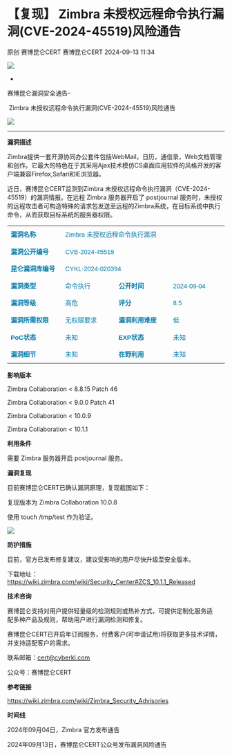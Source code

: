#  【复现】 Zimbra 未授权远程命令执行漏洞(CVE-2024-45519)风险通告   
原创 赛博昆仑CERT  赛博昆仑CERT   2024-09-13 11:34  
  
![](https://mmbiz.qpic.cn/mmbiz_gif/iaZ7t7b9Dodvib7ddpGMC6vx4COAy4sBoGbGCkwVUIJSHBPI0z1Utrp1h5ys6ygT3albl3PgjejJcRRRiaDFFbMBA/640?wx_fmt=gif "")  
  
  
-  
赛博昆仑漏洞安全通告-  
  
 Zimbra 未授权远程命令执行漏洞(CVE-2024-45519)风险通告  
  
  
![](https://mmbiz.qpic.cn/mmbiz_svg/7j1UQofaR9fsNXgsOXHVKZMJ1PCicm8s4RHQVjCJEjX63AsNibMx3So4wSMAvubEOoU2vLqYY7hIibIJbkEaPIDs5A4ianh5jibxw/640?wx_fmt=svg "")  
  
  
  
****  
**漏洞描述**  
  
  
Zimbra提供一套开源协同办公套件包括WebMail，日历，通信录，Web文档管理和创作。它最大的特色在于其采用Ajax技术模仿CS桌面应用软件的风格开发的客户端兼容Firefox,Safari和IE浏览器。  
  
近日，赛博昆仑CERT监测到Zimbra 未授权远程命令执行漏洞（CVE-2024-45519）的漏洞情报。在远程 Zimbra 服务器开启了 postjournal 服务时，未授权的远程攻击者可构造特殊的请求包发送至远程的Zimbra系统，在目标系统中执行命令，从而获取目标系统的服务器权限。  
<table><tbody><tr><td valign="top" style="border-width: 1pt;border-color: rgb(221, 221, 221);padding: 3pt 6pt 1.5pt;" width="127"><p style="margin: 6pt 0cm;line-height: 17.6px;font-size: 11pt;font-family: DengXian;"><span style="color: rgb(0, 122, 170);"><strong>漏洞名称</strong><o:p></o:p></span></p></td><td colspan="3" valign="top" style="border-top-width: 1pt;border-color: rgb(221, 221, 221);border-right-width: 1pt;border-bottom-width: 1pt;border-left-width: initial;border-left-style: none;padding: 3pt 6pt 1.5pt;"><p style="margin: 6pt 0cm;line-height: 17.6px;font-size: 11pt;font-family: DengXian;"><span style="color: rgb(0, 122, 170);"><span lang="EN-US" style="color: rgb(0, 122, 170);font-family: Arial, sans-serif;">Zimbra </span>未授权远程命令执行漏洞<o:p></o:p></span></p></td></tr><tr><td valign="top" style="border-right-width: 1pt;border-color: rgb(221, 221, 221);border-bottom-width: 1pt;border-left-width: 1pt;border-top-width: initial;border-top-style: none;padding: 3pt 6pt 1.5pt;" width="127"><p style="margin: 6pt 0cm;line-height: 17.6px;font-size: 11pt;font-family: DengXian;"><span style="color: rgb(0, 122, 170);"><strong>漏洞公开编号</strong><o:p></o:p></span></p></td><td colspan="3" valign="top" style="border-top: none rgb(221, 221, 221);border-left: none rgb(221, 221, 221);border-bottom-width: 1pt;border-bottom-color: rgb(221, 221, 221);border-right-width: 1pt;border-right-color: rgb(221, 221, 221);padding: 3pt 6pt 1.5pt;"><p style="margin: 6pt 0cm;line-height: 17.6px;font-size: 11pt;font-family: DengXian;"><span style="color: rgb(0, 122, 170);"><span lang="EN-US" style="color: rgb(0, 122, 170);font-family: Arial, sans-serif;">CVE-2024-45519</span><o:p></o:p></span></p></td></tr><tr><td valign="top" style="border-right-width: 1pt;border-color: rgb(221, 221, 221);border-bottom-width: 1pt;border-left-width: 1pt;border-top-width: initial;border-top-style: none;padding: 3pt 6pt 1.5pt;" width="127"><p style="margin: 6pt 0cm;line-height: 17.6px;font-size: 11pt;font-family: DengXian;"><span style="color: rgb(0, 122, 170);"><strong>昆仑漏洞库编号</strong><o:p></o:p></span></p></td><td colspan="3" valign="top" style="border-top: none rgb(221, 221, 221);border-left: none rgb(221, 221, 221);border-bottom-width: 1pt;border-bottom-color: rgb(221, 221, 221);border-right-width: 1pt;border-right-color: rgb(221, 221, 221);padding: 3pt 6pt 1.5pt;"><p style="margin: 6pt 0cm;line-height: 17.6px;font-size: 11pt;font-family: DengXian;"><span style="color: rgb(0, 122, 170);"><span lang="EN-US" style="color: rgb(0, 122, 170);font-family: Arial, sans-serif;">CYKL-2024-020394</span><o:p></o:p></span></p></td></tr><tr><td valign="top" style="border-right-width: 1pt;border-color: rgb(221, 221, 221);border-bottom-width: 1pt;border-left-width: 1pt;border-top-width: initial;border-top-style: none;padding: 3pt 6pt 1.5pt;" width="127"><p style="margin: 6pt 0cm;line-height: 17.6px;font-size: 11pt;font-family: DengXian;"><span style="color: rgb(0, 122, 170);"><strong>漏洞类型</strong><o:p></o:p></span></p></td><td valign="top" style="border-top: none rgb(221, 221, 221);border-left: none rgb(221, 221, 221);border-bottom-width: 1pt;border-bottom-color: rgb(221, 221, 221);border-right-width: 1pt;border-right-color: rgb(221, 221, 221);padding: 3pt 6pt 1.5pt;" width="127"><p style="margin: 6pt 0cm;line-height: 17.6px;font-size: 11pt;font-family: DengXian;"><span style="color: rgb(0, 122, 170);">命令执行</span><o:p></o:p></p></td><td valign="top" style="border-top: none rgb(221, 221, 221);border-left: none rgb(221, 221, 221);border-bottom-width: 1pt;border-bottom-color: rgb(221, 221, 221);border-right-width: 1pt;border-right-color: rgb(221, 221, 221);padding: 3pt 6pt 1.5pt;" width="127"><p style="margin: 6pt 0cm;line-height: 17.6px;font-size: 11pt;font-family: DengXian;"><span style="color: rgb(0, 122, 170);"><strong>公开时间</strong></span><o:p></o:p></p></td><td valign="top" style="border-top: none rgb(221, 221, 221);border-left: none rgb(221, 221, 221);border-bottom-width: 1pt;border-bottom-color: rgb(221, 221, 221);border-right-width: 1pt;border-right-color: rgb(221, 221, 221);padding: 3pt 6pt 1.5pt;" width="127"><p style="margin: 6pt 0cm;line-height: 17.6px;font-size: 11pt;font-family: DengXian;"><span style="color: rgb(0, 122, 170);"><span lang="EN-US" style="color: rgb(0, 122, 170);font-family: Arial, sans-serif;">2024-09-04</span><o:p></o:p></span></p></td></tr><tr><td valign="top" style="border-right-width: 1pt;border-color: rgb(221, 221, 221);border-bottom-width: 1pt;border-left-width: 1pt;border-top-width: initial;border-top-style: none;padding: 3pt 6pt 1.5pt;" width="127"><p style="margin: 6pt 0cm;line-height: 17.6px;font-size: 11pt;font-family: DengXian;"><span style="color: rgb(0, 122, 170);"><strong>漏洞等级</strong><o:p></o:p></span></p></td><td valign="top" style="border-top: none rgb(221, 221, 221);border-left: none rgb(221, 221, 221);border-bottom-width: 1pt;border-bottom-color: rgb(221, 221, 221);border-right-width: 1pt;border-right-color: rgb(221, 221, 221);padding: 3pt 6pt 1.5pt;" width="127"><p style="margin: 6pt 0cm;line-height: 17.6px;font-size: 11pt;font-family: DengXian;"><span style="color: rgb(0, 122, 170);">高危</span><o:p></o:p></p></td><td valign="top" style="border-top: none rgb(221, 221, 221);border-left: none rgb(221, 221, 221);border-bottom-width: 1pt;border-bottom-color: rgb(221, 221, 221);border-right-width: 1pt;border-right-color: rgb(221, 221, 221);padding: 3pt 6pt 1.5pt;" width="127"><p style="margin: 6pt 0cm;line-height: 17.6px;font-size: 11pt;font-family: DengXian;"><span style="color: rgb(0, 122, 170);"><strong>评分</strong></span><o:p></o:p></p></td><td valign="top" style="border-top: none rgb(221, 221, 221);border-left: none rgb(221, 221, 221);border-bottom-width: 1pt;border-bottom-color: rgb(221, 221, 221);border-right-width: 1pt;border-right-color: rgb(221, 221, 221);padding: 3pt 6pt 1.5pt;" width="127"><p style="margin: 6pt 0cm;line-height: 17.6px;font-size: 11pt;font-family: DengXian;"><span style="color: rgb(0, 122, 170);"><span lang="EN-US" style="color: rgb(0, 122, 170);font-family: Arial, sans-serif;">8.5</span><o:p></o:p></span></p></td></tr><tr><td valign="top" style="border-right-width: 1pt;border-color: rgb(221, 221, 221);border-bottom-width: 1pt;border-left-width: 1pt;border-top-width: initial;border-top-style: none;padding: 3pt 6pt 1.5pt;" width="127"><p style="margin: 6pt 0cm;line-height: 17.6px;font-size: 11pt;font-family: DengXian;"><span style="color: rgb(0, 122, 170);"><strong>漏洞所需权限</strong><o:p></o:p></span></p></td><td valign="top" style="border-top: none rgb(221, 221, 221);border-left: none rgb(221, 221, 221);border-bottom-width: 1pt;border-bottom-color: rgb(221, 221, 221);border-right-width: 1pt;border-right-color: rgb(221, 221, 221);padding: 3pt 6pt 1.5pt;" width="127"><p style="margin: 6pt 0cm;line-height: 17.6px;font-size: 11pt;font-family: DengXian;"><span style="color: rgb(0, 122, 170);">无权限要求</span><o:p></o:p></p></td><td valign="top" style="border-top: none rgb(221, 221, 221);border-left: none rgb(221, 221, 221);border-bottom-width: 1pt;border-bottom-color: rgb(221, 221, 221);border-right-width: 1pt;border-right-color: rgb(221, 221, 221);padding: 3pt 6pt 1.5pt;" width="127"><p style="margin: 6pt 0cm;line-height: 17.6px;font-size: 11pt;font-family: DengXian;"><span style="color: rgb(0, 122, 170);"><strong>漏洞利用难度</strong></span><o:p></o:p></p></td><td valign="top" style="border-top: none rgb(221, 221, 221);border-left: none rgb(221, 221, 221);border-bottom-width: 1pt;border-bottom-color: rgb(221, 221, 221);border-right-width: 1pt;border-right-color: rgb(221, 221, 221);padding: 3pt 6pt 1.5pt;" width="127"><p style="margin: 6pt 0cm;line-height: 17.6px;font-size: 11pt;font-family: DengXian;"><span style="color: rgb(0, 122, 170);">低<o:p></o:p></span></p></td></tr><tr><td valign="top" style="border-right-width: 1pt;border-color: rgb(221, 221, 221);border-bottom-width: 1pt;border-left-width: 1pt;border-top-width: initial;border-top-style: none;padding: 3pt 6pt 1.5pt;" width="127"><p style="margin: 6pt 0cm;line-height: 17.6px;font-size: 11pt;font-family: DengXian;"><span style="color: rgb(0, 122, 170);"><strong><span lang="EN-US" style="font-family: Arial, sans-serif;">PoC</span></strong><strong>状态</strong><o:p></o:p></span></p></td><td valign="top" style="border-top: none rgb(221, 221, 221);border-left: none rgb(221, 221, 221);border-bottom-width: 1pt;border-bottom-color: rgb(221, 221, 221);border-right-width: 1pt;border-right-color: rgb(221, 221, 221);padding: 3pt 6pt 1.5pt;" width="127"><p style="margin: 6pt 0cm;line-height: 17.6px;font-size: 11pt;font-family: DengXian;"><span style="color: rgb(0, 122, 170);">未知</span><o:p></o:p></p></td><td valign="top" style="border-top: none rgb(221, 221, 221);border-left: none rgb(221, 221, 221);border-bottom-width: 1pt;border-bottom-color: rgb(221, 221, 221);border-right-width: 1pt;border-right-color: rgb(221, 221, 221);padding: 3pt 6pt 1.5pt;" width="127"><p style="margin: 6pt 0cm;line-height: 17.6px;font-size: 11pt;font-family: DengXian;"><span style="color: rgb(0, 122, 170);"><strong><span lang="EN-US" style="font-family: Arial, sans-serif;">EXP</span></strong><strong>状态</strong></span><o:p></o:p></p></td><td valign="top" style="border-top: none rgb(221, 221, 221);border-left: none rgb(221, 221, 221);border-bottom-width: 1pt;border-bottom-color: rgb(221, 221, 221);border-right-width: 1pt;border-right-color: rgb(221, 221, 221);padding: 3pt 6pt 1.5pt;" width="127"><p style="margin: 6pt 0cm;line-height: 17.6px;font-size: 11pt;font-family: DengXian;"><span style="color: rgb(0, 122, 170);">未知<o:p></o:p></span></p></td></tr><tr><td valign="top" style="border-right-width: 1pt;border-color: rgb(221, 221, 221);border-bottom-width: 1pt;border-left-width: 1pt;border-top-width: initial;border-top-style: none;padding: 3pt 6pt 1.5pt;" width="127"><p style="margin: 6pt 0cm;line-height: 17.6px;font-size: 11pt;font-family: DengXian;"><span style="color: rgb(0, 122, 170);"><strong>漏洞细节</strong><o:p></o:p></span></p></td><td valign="top" style="border-top: none rgb(221, 221, 221);border-left: none rgb(221, 221, 221);border-bottom-width: 1pt;border-bottom-color: rgb(221, 221, 221);border-right-width: 1pt;border-right-color: rgb(221, 221, 221);padding: 3pt 6pt 1.5pt;" width="127"><p style="margin: 6pt 0cm;line-height: 17.6px;font-size: 11pt;font-family: DengXian;"><span style="color: rgb(0, 122, 170);">未知</span><o:p></o:p></p></td><td valign="top" style="border-top: none rgb(221, 221, 221);border-left: none rgb(221, 221, 221);border-bottom-width: 1pt;border-bottom-color: rgb(221, 221, 221);border-right-width: 1pt;border-right-color: rgb(221, 221, 221);padding: 3pt 6pt 1.5pt;" width="127"><p style="margin: 6pt 0cm;line-height: 17.6px;font-size: 11pt;font-family: DengXian;"><span style="color: rgb(0, 122, 170);"><strong>在野利用</strong></span><o:p></o:p></p></td><td valign="top" style="border-top: none rgb(221, 221, 221);border-left: none rgb(221, 221, 221);border-bottom-width: 1pt;border-bottom-color: rgb(221, 221, 221);border-right-width: 1pt;border-right-color: rgb(221, 221, 221);padding: 3pt 6pt 1.5pt;word-break: break-all;" width="127"><p style="margin: 6pt 0cm;line-height: 17.6px;font-size: 11pt;font-family: DengXian;"><span style="color: rgb(0, 122, 170);">未知</span></p></td></tr></tbody></table>  
  
  
  
  
**影响版本**  
  
Zimbra Collaboration < 8.8.15 Patch 46  
  
Zimbra Collaboration < 9.0.0 Patch 41  
  
Zimbra Collaboration < 10.0.9  
  
Zimbra Collaboration < 10.1.1  
  
  
**利用条件**  
  
  
需要 Zimbra 服务器开启 postjournal 服务。  
  
  
  
  
  
  
  
  
  
**漏洞复现**  
  
目前赛博昆仑CERT已确认漏洞原理，复现截图如下：  
  
复现版本为 Zimbra Collaboration 10.0.8  
  
使用 touch /tmp/test 作为验证。  
  
![](https://mmbiz.qpic.cn/sz_mmbiz_png/iaZ7t7b9DodsfGzs79icVwjUQM84TKSYXwhbsbyJurn9cIbvQyZGicZ2IGAxqP0eViblrptOd26rZBn2Y2HIVeNPaw/640?wx_fmt=png&from=appmsg "")  
  
**防护措施**  
  
  
目前，官方已发布修复建议，建议受影响的用户尽快升级至安全版本。  
  
下载地址：https://wiki.zimbra.com/wiki/Security_Center#ZCS_10.1.1_Released  
  
**技术咨询**  
  
赛博昆仑支持对用户提供轻量级的检测规则或热补方式，可提供定制化服务适  
配多种产品及规则，帮助用户进行漏洞检测和修复。  
  
赛博昆仑CERT已开启年订阅服务，付费客户(可申请试用)将获取更多技术详情，并支持适配客户的需求。  
  
联系邮箱：cert@cyberkl.com  
  
公众号：赛博昆仑CERT  
  
**参考链接**  
  
https://wiki.zimbra.com/wiki/Zimbra_Security_Advisories  
  
**时间线**  
  
   
  
   
  
2024年09月04日，Zimbra 官方发布通告  
  
2024年09月13日，赛博昆仑CERT公众号发布漏洞风险通告  
  
  
  
  
  
  
  
  
  
  
